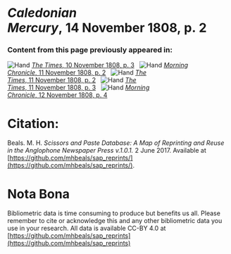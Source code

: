 # *Caledonian Mercury*, 14 November 1808, p. 2  
  
### Content from this page previously appeared in:  
![Hand](http://scissorsandpaste.net/wp-content/uploads/2017/06/smallhandpointer.png) [*The Times*, 10 November 1808, p. 3](https://mhbeals.github.io/sap_html/The-Times/The-Times-10-November-1808-p-3)  
![Hand](http://scissorsandpaste.net/wp-content/uploads/2017/06/smallhandpointer.png) [*Morning Chronicle*, 11 November 1808, p. 2](https://mhbeals.github.io/sap_html/Morning-Chronicle/Morning-Chronicle-11-November-1808-p-2)  
![Hand](http://scissorsandpaste.net/wp-content/uploads/2017/06/smallhandpointer.png) [*The Times*, 11 November 1808, p. 2](https://mhbeals.github.io/sap_html/The-Times/The-Times-11-November-1808-p-2)  
![Hand](http://scissorsandpaste.net/wp-content/uploads/2017/06/smallhandpointer.png) [*The Times*, 11 November 1808, p. 3](https://mhbeals.github.io/sap_html/The-Times/The-Times-11-November-1808-p-3)  
![Hand](http://scissorsandpaste.net/wp-content/uploads/2017/06/smallhandpointer.png) [*Morning Chronicle*, 12 November 1808, p. 4](https://mhbeals.github.io/sap_html/Morning-Chronicle/Morning-Chronicle-12-November-1808-p-4)  


# Citation: 

Beals. M. H. *Scissors and Paste Database: A Map of Reprinting and Reuse in the Anglophone Newspaper Press v.1.0.1.* 2 June 2017. Available at [https://github.com/mhbeals/sap_reprints/](https://github.com/mhbeals/sap_reprints/). 

# Nota Bona

Bibliometric data is time consuming to produce but benefits us all. Please remember to cite or acknowledge this and any other bibliometric data you use in your research. All data is available CC-BY 4.0 at [https://github.com/mhbeals/sap_reprints](https://github.com/mhbeals/sap_reprints)
